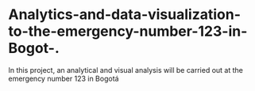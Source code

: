 # Analytics-and-data-visualization-to-the-emergency-number-123-in-Bogot-.
In this project,  an analytical and visual analysis will be carried out at the emergency number 123 in Bogotá
